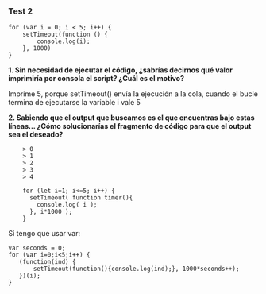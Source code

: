 ### Test 2

```
for (var i = 0; i < 5; i++) {
    setTimeout(function () {
        console.log(i);
    }, 1000)
}
```


**1. Sin necesidad de ejecutar el código, ¿sabrías decirnos qué valor imprimiría por consola el script? ¿Cuál es el motivo?**

Imprime 5, porque setTimeout() envía la ejecución a la cola, cuando el bucle termina de ejecutarse la variable i vale 5

**2. Sabiendo que el output que buscamos es el que encuentras bajo estas líneas… ¿Cómo solucionarías el fragmento de código para que el output sea el deseado?**

```
    > 0
    > 1
    > 2
    > 3
    > 4
```
    
    
    
```
    for (let i=1; i<=5; i++) {
      setTimeout( function timer(){
        console.log( i );
      }, i*1000 );
    }
```

Si tengo que usar var:

```
var seconds = 0; 
for (var i=0;i<5;i++) {
   (function(ind) {
       setTimeout(function(){console.log(ind);}, 1000*seconds++);
   })(i);
}
```

